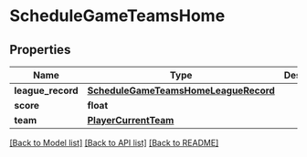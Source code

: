 # ScheduleGameTeamsHome

## Properties
Name | Type | Description | Notes
------------ | ------------- | ------------- | -------------
**league_record** | [**ScheduleGameTeamsHomeLeagueRecord**](ScheduleGameTeamsHomeLeagueRecord.md) |  | [optional] 
**score** | **float** |  | [optional] 
**team** | [**PlayerCurrentTeam**](PlayerCurrentTeam.md) |  | [optional] 

[[Back to Model list]](../README.md#documentation-for-models) [[Back to API list]](../README.md#documentation-for-api-endpoints) [[Back to README]](../README.md)


